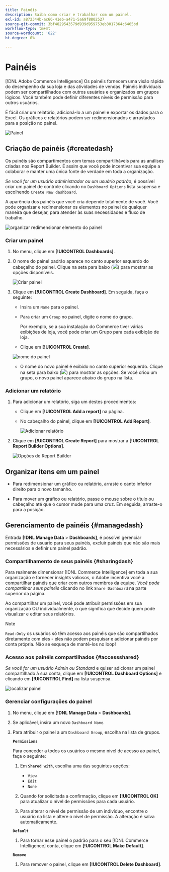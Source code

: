 ```yaml
---
title: Painéis
description: Saiba como criar e trabalhar com um painel.
exl-id: a872344b-ac66-41eb-a471-5a69f8802527
source-git-commit: 3bf4829543579d939d959753eb3017364c6465bd
workflow-type: tm+mt
source-wordcount: '622'
ht-degree: 0%

---
```


# Painéis

[!DNL Adobe Commerce Intelligence] Os painéis fornecem uma visão rápida do desempenho da sua loja e das atividades de vendas. Painéis individuais podem ser compartilhados com outros usuários e organizados em grupos lógicos. Você também pode definir diferentes níveis de permissão para outros usuários.

É fácil criar um relatório, adicioná-lo a um painel e exportar os dados para o Excel. Os gráficos e relatórios podem ser redimensionados e arrastados para a posição no painel.

![Painel](../../assets/magento-bi-report-builder-revenue-by-products-formula-report-holiday-sales-dashboard.png)

## Criação de painéis {#createdash}

Os painéis são compartimentos com temas compartilháveis para as análises criadas nos Report Builder. É assim que você pode incentivar sua equipe a colaborar e manter uma única fonte de verdade em toda a organização.

*Se você for um usuário administrador ou um usuário padrão*, é possível criar um painel de controle clicando no `Dashboard Options` lista suspensa e escolhendo `Create New dashboard`.

A aparência dos painéis que você cria depende totalmente de você. Você pode organizar e redimensionar os elementos no painel de qualquer maneira que desejar, para atender às suas necessidades e fluxo de trabalho.

![organizar redimensionar elemento do painel](../../assets/arrange_resize_dashboard_element.gif)

### Criar um painel

1. No menu, clique em **[!UICONTROL Dashboards]**.

1. O nome do painel padrão aparece no canto superior esquerdo do cabeçalho do painel. Clique na seta para baixo (![](../../assets/magento-bi-btn-down.png)) para mostrar as opções disponíveis.

   ![Criar painel](../../assets/magento-bi-dashboard-create.png)

1. Clique em **[!UICONTROL Create Dashboard]**. Em seguida, faça o seguinte:

   * Insira um `Name` para o painel.

   * Para criar um `Group` no painel, digite o nome do grupo.

      Por exemplo, se a sua instalação do Commerce tiver várias exibições de loja, você pode criar um Grupo para cada exibição de loja.

   * Clique em **[!UICONTROL Create]**.

   ![nome do painel](../../assets/magento-bi-dashboard-create-name.png)

   * O nome do novo painel é exibido no canto superior esquerdo. Clique na seta para baixo (![](../../assets/magento-bi-btn-down.png)) para mostrar as opções. Se você criou um grupo, o novo painel aparece abaixo do grupo na lista.


### Adicionar um relatório

1. Para adicionar um relatório, siga um destes procedimentos:

   * Clique em **[!UICONTROL Add a report]** na página.

   * No cabeçalho do painel, clique em **[!UICONTROL Add Report]**.

      ![Adicionar relatório](../../assets/magento-bi-dashboard-create-add-report.png)

1. Clique em **[!UICONTROL Create Report]** para mostrar a **[!UICONTROL Report Builder Options]**.

   ![Opções de Report Builder](../../assets/magento-bi-report-builder.png)

## Organizar itens em um painel

* Para redimensionar um gráfico ou relatório, arraste o canto inferior direito para o novo tamanho.

* Para mover um gráfico ou relatório, passe o mouse sobre o título ou cabeçalho até que o cursor mude para uma cruz. Em seguida, arraste-o para a posição.

## Gerenciamento de painéis {#managedash}

Entrada **[!DNL Manage Data** > **Dashboards]**, é possível gerenciar permissões de usuário para seus painéis, excluir painéis que não são mais necessários e definir um painel padrão.

### Compartilhamento de seus painéis {#sharingdash}

Para realmente dimensionar [!DNL Commerce Intelligence] em toda a sua organização e fornecer insights valiosos, o Adobe incentiva você a compartilhar painéis que criar com outros membros da equipe. *Você pode compartilhar seus painéis* clicando no link `Share Dashboard` na parte superior da página.

Ao compartilhar um painel, você pode atribuir permissões em sua organização OU individualmente, o que significa que decide quem pode visualizar e editar seus relatórios.

>[!NOTE]
>
>`Read-Only` os usuários só têm acesso aos painéis que são compartilhados diretamente com eles - eles não podem pesquisar e adicionar painéis por conta própria. Não se esqueça de mantê-los no loop!

### Acesso aos painéis compartilhados {#accessshared}

*Se você for um usuário Admin ou Standard* e quiser adicionar um painel compartilhado à sua conta, clique em **[!UICONTROL Dashboard Options]** e clicando em **[!UICONTROL Find]** na lista suspensa.

![localizar painel](../../assets/find_dashboard.png)<!--{: width="1000" height="535"}-->

### Gerenciar configurações do painel

1. No menu, clique em **[!DNL Manage Data** > **Dashboards]**.

1. Se aplicável, insira um novo `Dashboard Name`.

1. Para atribuir o painel a um `Dashboard Group`, escolha na lista de grupos.

   **`Permissions`**

   Para conceder a todos os usuários o mesmo nível de acesso ao painel, faça o seguinte:

   1. Em **`Shared with`**, escolha uma das seguintes opções:

      * `View`
      * `Edit`
      * `None`
   1. Quando for solicitada a confirmação, clique em **[!UICONTROL OK]** para atualizar o nível de permissões para cada usuário.

   1. Para alterar o nível de permissão de um indivíduo, encontre o usuário na lista e altere o nível de permissão. A alteração é salva automaticamente.

   **`Default`**

   1. Para tornar esse painel o padrão para o seu [!DNL Commerce Intelligence] conta, clique em **[!UICONTROL Make Default]**.

   **`Remove`**

   1. Para remover o painel, clique em **[!UICONTROL Delete Dashboard]**.

